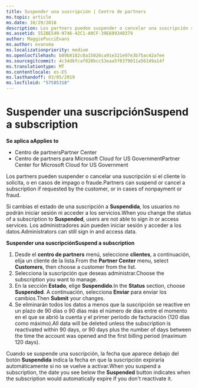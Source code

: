 ```yaml
---
title: Suspender una suscripción | Centro de partners
ms.topic: article
ms.date: 10/29/2018
description: Los partners pueden suspender o cancelar una suscripción si el cliente lo solicita, o en casos de impago o fraude.
ms.assetid: 552BE549-9746-42C1-A9CF-39E699340379
author: MaggiePucciEvans
ms.author: evansma
ms.localizationpriority: medium
ms.openlocfilehash: b89b8182c8a15026ca91e321e97e3b75ac42a7ee
ms.sourcegitcommit: 4c34d6fcaf020bcc53eaa5f0379011a56149a14f
ms.translationtype: MT
ms.contentlocale: es-ES
ms.lasthandoff: 03/05/2019
ms.locfileid: "57585318"
---
```

# <a name="suspend-a-subscription"></a><span data-ttu-id="25f24-103">Suspender una suscripción</span><span class="sxs-lookup"><span data-stu-id="25f24-103">Suspend a subscription</span></span>

<span data-ttu-id="25f24-104">**Se aplica a**</span><span class="sxs-lookup"><span data-stu-id="25f24-104">**Applies to**</span></span>

-  <span data-ttu-id="25f24-105">Centro de partners</span><span class="sxs-lookup"><span data-stu-id="25f24-105">Partner Center</span></span>
-  <span data-ttu-id="25f24-106">Centro de partners para Microsoft Cloud for US Government</span><span class="sxs-lookup"><span data-stu-id="25f24-106">Partner Center for Microsoft Cloud for US Government</span></span>


<span data-ttu-id="25f24-107">Los partners pueden suspender o cancelar una suscripción si el cliente lo solicita, o en casos de impago o fraude.</span><span class="sxs-lookup"><span data-stu-id="25f24-107">Partners can suspend or cancel a subscription if requested by the customer, or in cases of nonpayment or fraud.</span></span>

<span data-ttu-id="25f24-108">Si cambias el estado de una suscripción a **Suspendida**, los usuarios no podrán iniciar sesión ni acceder a los servicios.</span><span class="sxs-lookup"><span data-stu-id="25f24-108">When you change the status of a subscription to **Suspended**, users are not able to sign in or access services.</span></span> <span data-ttu-id="25f24-109">Los administradores aún pueden iniciar sesión y acceder a los datos.</span><span class="sxs-lookup"><span data-stu-id="25f24-109">Administrators can still sign in and access data.</span></span>

<span data-ttu-id="25f24-110">**Suspender una suscripción**</span><span class="sxs-lookup"><span data-stu-id="25f24-110">**Suspend a subscription**</span></span>

1.  <span data-ttu-id="25f24-111">Desde el **centro de partners** menú, seleccione **clientes**, a continuación, elija un cliente de la lista.</span><span class="sxs-lookup"><span data-stu-id="25f24-111">From the **Partner Center** menu, select **Customers**, then choose a customer from the list.</span></span>
2.  <span data-ttu-id="25f24-112">Selecciona la suscripción que deseas administrar.</span><span class="sxs-lookup"><span data-stu-id="25f24-112">Choose the subscription you want to manage.</span></span>
3.  <span data-ttu-id="25f24-113">En la sección **Estado**, elige **Suspendido**.</span><span class="sxs-lookup"><span data-stu-id="25f24-113">In the **Status** section, choose **Suspended**.</span></span> <span data-ttu-id="25f24-114">A continuación, selecciona **Enviar** para enviar los cambios.</span><span class="sxs-lookup"><span data-stu-id="25f24-114">Then **Submit** your changes.</span></span>
4.  <span data-ttu-id="25f24-115">Se eliminarán todos los datos a menos que la suscripción se reactive en un plazo de 90 días o 90 días más el número de días entre el momento en el que se abrió la cuenta y el primer período de facturación (120 días como máximo).</span><span class="sxs-lookup"><span data-stu-id="25f24-115">All data will be deleted unless the subscription is reactivated within 90 days, or 90 days plus the number of days between the time the account was opened and the first billing period (maximum 120 days).</span></span>

<span data-ttu-id="25f24-116">Cuando se suspende una suscripción, la fecha que aparece debajo del botón **Suspendida** indica la fecha en que la suscripción expiraría automáticamente si no se vuelve a activar.</span><span class="sxs-lookup"><span data-stu-id="25f24-116">When you suspend a subscription, the date you see below the **Suspended** button indicates when the subscription would automatically expire if you don't reactivate it.</span></span> 
